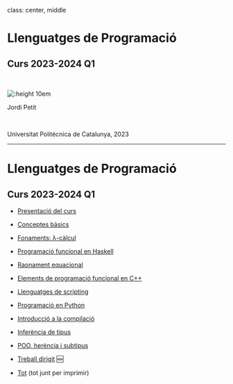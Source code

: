 
class: center, middle

# Llenguatges de Programació

## Curs 2023-2024 Q1

<br/>


![:height 10em](img/hardest-programming-language.png)



Jordi Petit

<br/>

Universitat Politècnica de Catalunya, 2023

---

# Llenguatges de Programació

## Curs 2023-2024 Q1

- [Presentació del curs](01-presentacio.html)
- [Conceptes bàsics](02-introduccio.html)
- [Fonaments: λ-càlcul](03-lambda-calcul.html)
- [Programació funcional en Haskell](https://www.cs.upc.edu/~jpetit/Haskell)
- [Raonament equacional](16-raonament-equacional.html)
- [Elements de programació funcional en C++](09-fp-c++.html)
- [Llenguatges de scripting](12-scripting.html)
- [Programació en Python](https://gebakx.github.io/Python3)
- [Introducció a la compilació](13-compilacio.html)
- [Inferència de tipus](11-inferencia-tipus.html)
- [POO, herència i subtipus](14-subtipus.html)
- [Treball dirigit](10-treball-lps.html) 🆕

- [Tot](all.html) (tot junt per imprimir)
